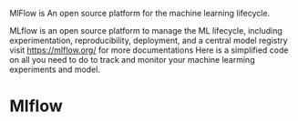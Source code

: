 MlFlow is An open source platform for the machine learning lifecycle. 

MLflow is an open source platform to manage the ML lifecycle, including experimentation, reproducibility, deployment, and a central model registry
visit https://mlflow.org/ for more documentations 
Here is a simplified code on all you need to do to track and monitor your machine learming experiments and model.

# Mlflow
